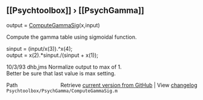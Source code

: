 ## [[Psychtoolbox]] &#8250; [[PsychGamma]]

output = [ComputeGammaSig](ComputeGammaSig)(x,input)  
  
Compute the gamma table using sigmoidal function.  
  
sinput = (input/x(3)).^x(4);  
output = x(2).\*sinput./(sinput + x(1));  
  
10/3/93  dhb,jms  Normalize output to max of 1.  
                  Better be sure that last value is max setting.  




<div class="code_header" style="text-align:right;">
  <span style="float:left;">Path&nbsp;&nbsp;</span> <span class="counter">Retrieve <a href=
  "https://raw.github.com/Psychtoolbox-3/Psychtoolbox-3/beta/Psychtoolbox/PsychGamma/ComputeGammaSig.m">current version from GitHub</a> | View <a href=
  "https://github.com/Psychtoolbox-3/Psychtoolbox-3/commits/beta/Psychtoolbox/PsychGamma/ComputeGammaSig.m">changelog</a></span>
</div>
<div class="code">
  <code>Psychtoolbox/PsychGamma/ComputeGammaSig.m</code>
</div>

